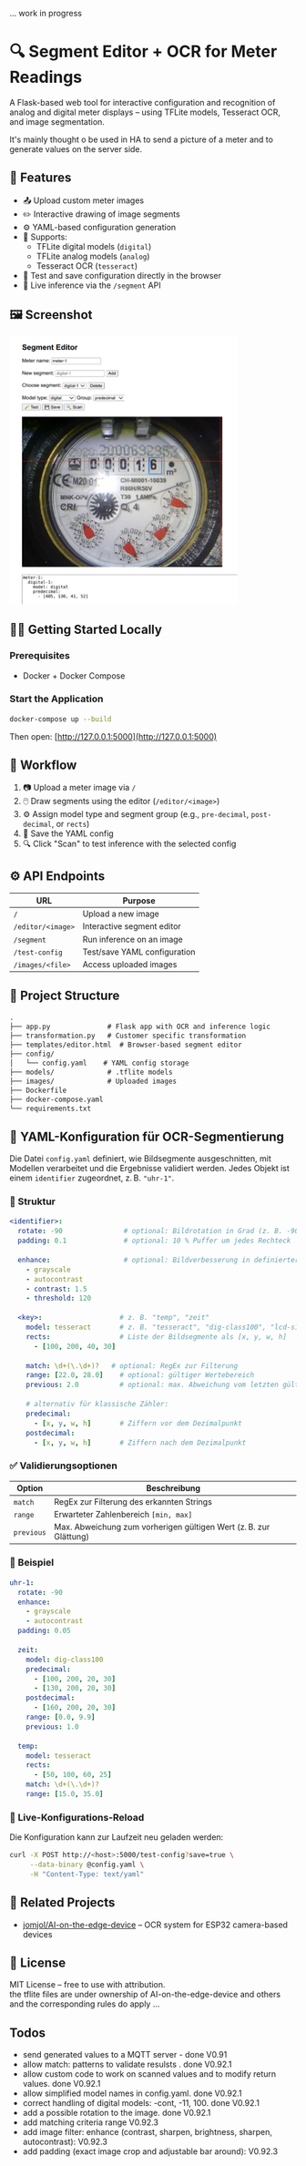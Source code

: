 ... work in progress

# 🔍 Segment Editor + OCR for Meter Readings

A Flask-based web tool for interactive configuration and recognition of analog and digital meter displays – using TFLite models, Tesseract OCR, and image segmentation.

It's mainly thought o be used in HA to send a picture of a meter and to generate values on the server side.

## 🚀 Features

- 📤 Upload custom meter images
- ✏️ Interactive drawing of image segments
- ⚙️ YAML-based configuration generation
- 🧠 Supports:
  - TFLite digital models (`digital`)
  - TFLite analog models (`analog`)
  - Tesseract OCR (`tesseract`)
- 🔁 Test and save configuration directly in the browser
- 🎯 Live inference via the `/segment` API

## 🖼️ Screenshot

<img src="SegmentEditor.png" alt="Segment Editor UI" width="400"/>

## 🧑‍💻 Getting Started Locally

### Prerequisites

- Docker + Docker Compose

### Start the Application

```bash
docker-compose up --build
```

Then open: [http://127.0.0.1:5000](http://127.0.0.1:5000)

## 🧪 Workflow

1. 📷 Upload a meter image via `/`
2. 🖱️ Draw segments using the editor (`/editor/<image>`)
3. ⚙️ Assign model type and segment group (e.g., `pre-decimal`, `post-decimal`, or `rects`)
4. 💾 Save the YAML config
5. 🔍 Click "Scan" to test inference with the selected config

## ⚙️ API Endpoints

| URL                 | Purpose                        |
|---------------------|--------------------------------|
| `/`                 | Upload a new image             |
| `/editor/<image>`   | Interactive segment editor     |
| `/segment`          | Run inference on an image      |
| `/test-config`      | Test/save YAML configuration   |
| `/images/<file>`    | Access uploaded images         |

## 📁 Project Structure

```
.
├── app.py              # Flask app with OCR and inference logic
├── transformation.py   # Customer specific transformation
├── templates/editor.html  # Browser-based segment editor
├── config/
│   └── config.yaml    # YAML config storage  
├── models/             # .tflite models
├── images/             # Uploaded images
├── Dockerfile
├── docker-compose.yaml
└── requirements.txt
```

## 🔧 YAML-Konfiguration für OCR-Segmentierung

Die Datei `config.yaml` definiert, wie Bildsegmente ausgeschnitten, mit Modellen verarbeitet und die Ergebnisse validiert werden. Jedes Objekt ist einem `identifier` zugeordnet, z. B. `"uhr-1"`.

### 📁 Struktur

```yaml
<identifier>:
  rotate: -90               # optional: Bildrotation in Grad (z. B. -90)
  padding: 0.1              # optional: 10 % Puffer um jedes Rechteck

  enhance:                  # optional: Bildverbesserung in definierter Reihenfolge
    - grayscale
    - autocontrast
    - contrast: 1.5
    - threshold: 120

  <key>:                   # z. B. "temp", "zeit"
    model: tesseract       # z. B. "tesseract", "dig-class100", "lcd-s1"
    rects:                 # Liste der Bildsegmente als [x, y, w, h]
      - [100, 200, 40, 30]

    match: \d+(\.\d+)?   # optional: RegEx zur Filterung
    range: [22.0, 28.0]    # optional: gültiger Wertebereich
    previous: 2.0          # optional: max. Abweichung vom letzten gültigen Wert

    # alternativ für klassische Zähler:
    predecimal:
      - [x, y, w, h]       # Ziffern vor dem Dezimalpunkt
    postdecimal:
      - [x, y, w, h]       # Ziffern nach dem Dezimalpunkt
```

### ✅ Validierungsoptionen

| Option     | Beschreibung                                                               |
|------------|----------------------------------------------------------------------------|
| `match`    | RegEx zur Filterung des erkannten Strings                                  |
| `range`    | Erwarteter Zahlenbereich `[min, max]`                                      |
| `previous` | Max. Abweichung zum vorherigen gültigen Wert (z. B. zur Glättung)          |

### 📌 Beispiel

```yaml
uhr-1:
  rotate: -90
  enhance:
    - grayscale
    - autocontrast
  padding: 0.05

  zeit:
    model: dig-class100
    predecimal:
      - [100, 200, 20, 30]
      - [130, 200, 20, 30]
    postdecimal:
      - [160, 200, 20, 30]
    range: [0.0, 9.9]
    previous: 1.0

  temp:
    model: tesseract
    rects:
      - [50, 100, 60, 25]
    match: \d+(\.\d+)?
    range: [15.0, 35.0]
```

### 🔄 Live-Konfigurations-Reload

Die Konfiguration kann zur Laufzeit neu geladen werden:

```bash
curl -X POST http://<host>:5000/test-config?save=true \
     --data-binary @config.yaml \
     -H "Content-Type: text/yaml"
```

## 🔗 Related Projects

- [jomjol/AI-on-the-edge-device](https://github.com/jomjol/AI-on-the-edge-device) – OCR system for ESP32 camera-based devices

## 📖 License

MIT License – free to use with attribution.\
the tflite files are under ownership of AI-on-the-edge-device and others and the corresponding rules do apply ...

## Todos
- send generated values to a MQTT server  - done V0.91
- allow match: <regex> patterns to validate resulsts . done V0.92.1
- allow custom code to work on scanned values and to modify return values. done V0.92.1
- allow simplified model names in config.yaml. done V0.92.1
- correct handling of digital models: -cont, -11, 100. done V0.92.1
- add a possible rotation to the image. done V0.92.1
- add matching criteria range V0.92.3
- add image filter: enhance (contrast, sharpen, brightness, sharpen, autocontrast): V0.92.3
- add padding (exact image crop and adjustable bar around): V0.92.3


